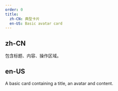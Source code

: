 ```yaml
---
order: 0
title:
  zh-CN: 典型卡片
  en-US: Basic avatar card
---
```


## zh-CN

包含标题、内容、操作区域。

## en-US

A basic card containing a title, an avatar and content.
